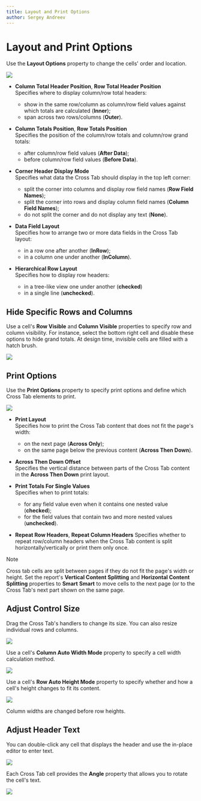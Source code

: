 ```yaml
---
title: Layout and Print Options
author: Sergey Andreev
---
```

# Layout and Print Options

Use the **Layout Options** property to change the cells' order and location.

![](../../../../../images/eurd-win-cross-tab-layout-options-properties-window.png)

* **Column Total Header Position**, **Row Total Header Position**  
    Specifies where to display column/row total headers:
    * show in the same row/column as column/row field values against which totals are calculated (**Inner**);
    * span across two rows/columns (**Outer**).

* **Column Totals Position**, **Row Totals Position**  
    Specifies the position of the column/row totals and column/row grand totals:
    * after column/row field values (**After Data**);
    * before column/row field values (**Before Data**).

* **Corner Header Display Mode**  
    Specifies what data the Cross Tab should display in the top left corner:
    * split the corner into columns and display row field names (**Row Field Names**);
    * split the corner into rows and display column field names (**Column Field Names**);
    * do not split the corner and do not display any text (**None**).

* **Data Field Layout**  
    Specifies how to arrange two or more data fields in the Cross Tab layout:
    * in a row one after another (**InRow**);
    * in a column one under another (**InColumn**).

* **Hierarchical Row Layout**  
    Specifies how to display row headers:
    * in a tree-like view one under another (**checked**)
    * in a single line (**unchecked**).

## Hide Specific Rows and Columns

Use a cell's **Row Visible** and **Column Visible** properties to specify row and column visibility. For instance, select the bottom right cell and disable these options to hide grand totals. At design time, invisible cells are filled with a hatch brush.

![](../../../../../images/eurd-win-cross-tab-with-hidden-grand-totals.png)

## Print Options

Use the **Print Options** property to specify print options and define which Cross Tab elements to print.

![](../../../../../images/eurd-win-cross-tab-print-options-properties-window.png)

* **Print Layout**  
    Specifies how to print the Cross Tab content that does not fit the page's width:
    * on the next page (**Across Only**);
    * on the same page below the previous content (**Across Then Down**).

* **Across Then Down Offset**  
    Specifies the vertical distance between parts of the Cross Tab content in the **Across Then Down** print layout.

* **Print Totals For Single Values**  
    Specifies when to print totals:
    * for any field value even when it contains one nested value (**checked**);
    * for the field values that contain two and more nested values (**unchecked**).

* **Repeat Row Headers**, **Repeat Column Headers**
    Specifies whether to repeat row/column headers when the Cross Tab content is split horizontally/vertically or print them only once.

> [!Note]
> Cross tab cells are split between pages if they do not fit the page's width or height. Set the report's **Vertical Content Splitting** and **Horizontal Content Splitting** properties to **Smart** **Smart** to move cells to the next page (or to the Cross Tab's next part shown on the same page.

## Adjust Control Size

Drag the Cross Tab's handlers to change its size. You can also resize individual rows and columns.

![](../../../../../images/eurd-win-cross-tab-change-size.png)

Use a cell's **Column Auto Width Mode** property to specify a cell width calculation method.

![](../../../../../images/eurd-win-cross-tab-cell-column-auto-width-mode.png)

Use a cell's **Row Auto Height Mode** property to specify whether and how a cell's height changes to fit its content.

![](../../../../../images/cross-tab-row-auto-height-mode-property.png)

Column widths are changed before row heights.

## Adjust Header Text

You can double-click any cell that displays the header and use the in-place editor to enter text.

![](../../../../../images/eurd-win-cross-tab-cell-in-place-editor.png)

Each Cross Tab cell provides the **Angle** property that allows you to rotate the cell's text.

![](../../../../../images/eurd-win-cross-tab-cell-angle-property.png)
